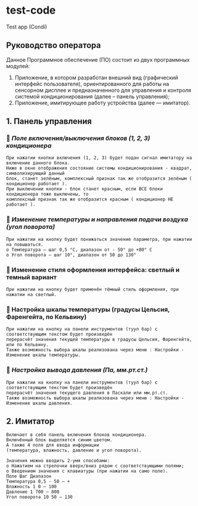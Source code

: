 # test-code
Test app (Condi)
## Руководство оператора

Данное Программное обеспечение (ПО) состоит из двух программных модулей:

1. Приложение, в котором разработан внешний вид (графический интерфейс пользователя),
    ориентированного для работы на сенсорном дисплее и предназначенного для управления и контроля
    системой кондиционирования (далее – панель управления);
2. Приложение, имитирующее работу устройства (далее — имитатор).


## 1. Панель управления


###  **_Поле включения/выключения блоков (1, 2, 3) кондиционера_**

```
При нажатии кнопки включения (1, 2, 3) будет подан сигнал имитатору на включение данного блока.
Ниже в окне отображения состояние системы кондиционирования - квадрат, символизирующий данный
блок, станет зелёным, комплексный признак так же отобразится зелёным ( кондиционер работает ).
При выключении кнопки - блок станет красным, если ВСЕ блоки кондиционера тоже выключены, то
комплексный признак так же отобразится красным ( кондиционер НЕ работает ).
```
###  **_Изменение температуры и направления подачи воздуха (угол поворота)_**

```
При нажатии на кнопку будет понижаться значение параметра, при нажатии на повышаться.
o Температура – шаг 0,5 °C, диапазон от - 50° до +80° C
o Угол поворота – шаг 10°, диапазон от 50 до 130°
```

###  Изменение стиля оформления интерфейса: светлый и темный вариант

```
При нажатии на кнопку будет применён тёмный стиль оформления, при нажатии на светлый.
```
###  Настройка шкалы температуры (градусы Цельсия, Фаренгейта, по Кельвину)

```
При нажатии на кнопку на панели инструментов (туул бар) с соответствующим текстом будет произведён
перерасчёт значения текущей температуры в градусы Цельсия, Фаренгейта, или по Кельвину.
Также возможность выбора шкалы реализована через меню : Настройки - Изменение шкалы температуры.
```
###  **_Настройка вывода давления (Па, мм.рт.ст.)_**

```
При нажатии на кнопку на панели инструментов (туул бар) с соответствующим текстом будет произведён
перерасчёт значения текущего давления в Паскали или мм.рт.ст.
Также возможность выбора шкалы реализована через меню : Настройки - Изменение шкалы давления.
```

## 2. Имитатор

```
Включает в себя панель включения блоков кондиционера.
Включённый блок выделяется синим цветом.
А также 4 поля для ввода информации
(температура, влажность, давление и угол поворота).

Значения можно вводить 2-умя способами:
o Нажатием на стрелочки вверх/вниз рядом с соответствующими полями;
o Введением значения с клавиатуры (при нажатии на само поле).
Поле Шаг Диапазон
Температура 0,5 - 50 – +
Влажность 1 0 – 100
Давление 1 700 – 800
Угол поворота 10 50 – 130
```

